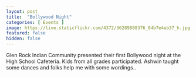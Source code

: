 ```yaml
---
layout: post
title:  "Bollywood Night"
categories: [ Events ]
image: https://live.staticflickr.com/4372/36289888376_04b7e4eb37_h.jpg
featured: false
hidden: false
---
```


Glen Rock Indian Community presented their first Bollywood night at the High School Cafeteria. Kids from all grades participated. Ashwin taught some dances and folks help me with some wordings..